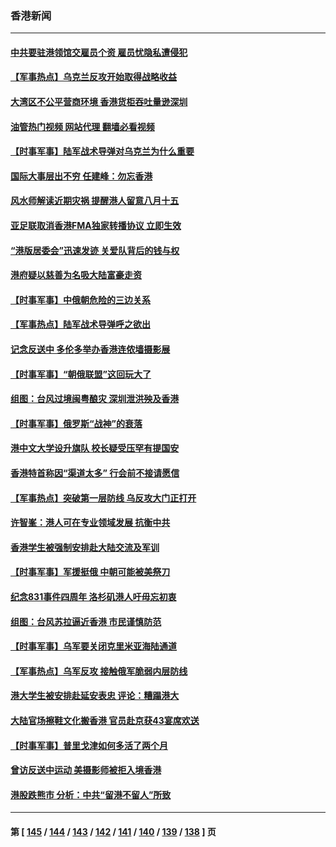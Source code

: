 ### 香港新闻
---
#### [中共要驻港领馆交雇员个资 雇员忧隐私遭侵犯](../../pages/ncid1349362/n14077260.md?09201645) 
#### [【军事热点】乌克兰反攻开始取得战略收益](../../pages/ncid1349362/n14077093.md?09201645) 
#### [大湾区不公平营商环境 香港货柜吞吐量逊深圳](../../pages/ncid1349362/n14076923.md?09201645) 
#### [油管热门视频 网站代理 翻墙必看视频](http://138.2.39.72:81/youtube.html?epic-marker?09201645)
#### [【时事军事】陆军战术导弹对乌克兰为什么重要](../../pages/ncid1349362/n14075231.md?09201645) 
#### [国际大事层出不穷 任建峰：勿忘香港](../../pages/ncid1349362/n14074741.md?09201645) 
#### [风水师解读近期灾祸 提醒港人留意八月十五](../../pages/ncid1349362/n14074665.md?09201645) 
#### [亚足联取消香港FMA独家转播协议 立即生效](../../pages/ncid1349362/n14074484.md?09201645) 
#### [“港版居委会”迅速发迹 关爱队背后的钱与权](../../pages/ncid1349362/n14074547.md?09201645) 
#### [港府疑以慈善为名吸大陆富豪走资](../../pages/ncid1349362/n14074505.md?09201645) 
#### [【时事军事】中俄朝危险的三边关系](../../pages/ncid1349362/n14073285.md?09201645) 
#### [【军事热点】陆军战术导弹呼之欲出](../../pages/ncid1349362/n14071952.md?09201645) 
#### [记念反送中 多伦多举办香港连侬墙摄影展](../../pages/ncid1349362/n14071031.md?09201645) 
#### [【时事军事】“朝俄联盟”这回玩大了](../../pages/ncid1349362/n14070937.md?09201645) 
#### [组图：台风过境闽粤酿灾 深圳泄洪殃及香港](../../pages/ncid1349362/n14069328.md?09201645) 
#### [【时事军事】俄罗斯“战神”的衰落](../../pages/ncid1349362/n14068621.md?09201645) 
#### [港中文大学设升旗队 校长疑受压罕有提国安](../../pages/ncid1349362/n14068439.md?09201645) 
#### [香港特首称因“渠道太多” 行会前不接请愿信](../../pages/ncid1349362/n14068435.md?09201645) 
#### [【军事热点】突破第一层防线 乌反攻大门正打开](../../pages/ncid1349362/n14067209.md?09201645) 
#### [许智峯：港人可在专业领域发展 抗衡中共](../../pages/ncid1349362/n14066832.md?09201645) 
#### [香港学生被强制安排赴大陆交流及军训](../../pages/ncid1349362/n14066075.md?09201645) 
#### [【时事军事】军援挺俄 中朝可能被美祭刀](../../pages/ncid1349362/n14066122.md?09201645) 
#### [纪念831事件四周年 洛杉矶港人吁毋忘初衷](../../pages/ncid1349362/n14065626.md?09201645) 
#### [组图：台风苏拉逼近香港 市民谨慎防范](../../pages/ncid1349362/n14065358.md?09201645) 
#### [【时事军事】乌军要关闭克里米亚海陆通道](../../pages/ncid1349362/n14064788.md?09201645) 
#### [【军事热点】乌军反攻 接触俄军脆弱内层防线](../../pages/ncid1349362/n14063423.md?09201645) 
#### [港大学生被安排赴延安表忠 评论：糟蹋港大](../../pages/ncid1349362/n14058485.md?09201645) 
#### [大陆官场擦鞋文化搬香港 官员赴京获43宴席欢送](../../pages/ncid1349362/n14062278.md?09201645) 
#### [【时事军事】普里戈津如何多活了两个月](../../pages/ncid1349362/n14061950.md?09201645) 
#### [曾访反送中运动 美摄影师被拒入境香港](../../pages/ncid1349362/n14062068.md?09201645) 
#### [港股跌熊市 分析：中共“留港不留人”所致](../../pages/ncid1349362/n14061571.md?09201645) 

---
#### 第 [ [145](./145.md?09201645) / [144](./144.md?09201645) / [143](./143.md?09201645) / [142](./142.md?09201645) / [141](./141.md?09201645) / [140](./140.md?09201645) / [139](./139.md?09201645) / [138](./138.md?09201645) ] 页
